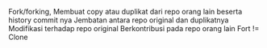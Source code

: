 Fork/forking, Membuat copy atau duplikat dari repo orang lain beserta history commit nya
Jembatan antara repo original dan duplikatnya
Modifikasi terhadap repo original
Berkontribusi pada repo orang lain
Fort != Clone

